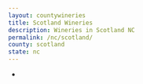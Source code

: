 ```yaml
---
layout: countywineries
title: Scotland Wineries
description: Wineries in Scotland NC
permalink: /nc/scotland/
county: scotland
state: nc
---
```

-
